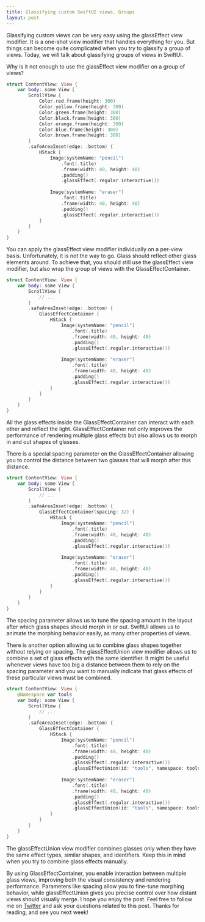 ```yaml
---
title: Glassifying custom SwiftUI views. Groups
layout: post
---
```


Glassifying custom views can be very easy using the glassEffect view modifier. It is a one-shot view modifier that handles everything for you. But things can become quite complicated when you try to glassify a group of views. Today, we will talk about glassifying groups of views in SwiftUI.

Why is it not enough to use the glassEffect view modifier on a group of views?

```swift
struct ContentView: View {
    var body: some View {
        ScrollView {
            Color.red.frame(height: 300)
            Color.yellow.frame(height: 300)
            Color.green.frame(height: 300)
            Color.black.frame(height: 300)
            Color.orange.frame(height: 300)
            Color.blue.frame(height: 300)
            Color.brown.frame(height: 300)
        }
        .safeAreaInset(edge: .bottom) {
            HStack {
                Image(systemName: "pencil")
                    .font(.title)
                    .frame(width: 40, height: 40)
                    .padding()
                    .glassEffect(.regular.interactive())
                
                Image(systemName: "eraser")
                    .font(.title)
                    .frame(width: 40, height: 40)
                    .padding()
                    .glassEffect(.regular.interactive())
            }
        }
    }
}
```

You can apply the glassEffect view modifier individually on a per-view basis. Unfortunately, it is not the way to go. Glass should reflect other glass elements around. To achieve that, you should still use the glassEffect view modifier, but also wrap the group of views with the GlassEffectContainer.

```swift
struct ContentView: View {
    var body: some View {
        ScrollView {
            // ...
        }
        .safeAreaInset(edge: .bottom) {
            GlassEffectContainer {
                HStack {
                    Image(systemName: "pencil")
                        .font(.title)
                        .frame(width: 40, height: 40)
                        .padding()
                        .glassEffect(.regular.interactive())
                    
                    Image(systemName: "eraser")
                        .font(.title)
                        .frame(width: 40, height: 40)
                        .padding()
                        .glassEffect(.regular.interactive())
                }
            }
        }
    }
}
```

All the glass effects inside the GlassEffectContainer can interact with each other and reflect the light. GlassEffectContainer not only improves the performance of rendering multiple glass effects but also allows us to morph in and out shapes of glasses.

There is a special spacing parameter on the GlassEffectContainer allowing you to control the distance between two glasses that will morph after this distance.

```swift
struct ContentView: View {
    var body: some View {
        ScrollView {
            // ...
        }
        .safeAreaInset(edge: .bottom) {
            GlassEffectContainer(spacing: 32) {
                HStack {
                    Image(systemName: "pencil")
                        .font(.title)
                        .frame(width: 40, height: 40)
                        .padding()
                        .glassEffect(.regular.interactive())
                    
                    Image(systemName: "eraser")
                        .font(.title)
                        .frame(width: 40, height: 40)
                        .padding()
                        .glassEffect(.regular.interactive())
                }
            }
        }
    }
}
```

The spacing parameter allows us to tune the spacing amount in the layout after which glass shapes should morph in or out. SwiftUI allows us to animate the morphing behavior easily, as many other properties of views.

There is another option allowing us to combine glass shapes together without relying on spacing. The glassEffectUnion view modifier allows us to combine a set of glass effects with the same identifier. It might be useful whenever views have too big a distance between them to rely on the spacing parameter and you want to manually indicate that glass effects of these particular views must be combined.

```swift
struct ContentView: View {
    @Namespace var tools
    var body: some View {
        ScrollView {
            // ...
        }
        .safeAreaInset(edge: .bottom) {
            GlassEffectContainer {
                HStack {
                    Image(systemName: "pencil")
                        .font(.title)
                        .frame(width: 40, height: 40)
                        .padding()
                        .glassEffect(.regular.interactive())
                        .glassEffectUnion(id: "tools", namespace: tools)
                    
                    Image(systemName: "eraser")
                        .font(.title)
                        .frame(width: 40, height: 40)
                        .padding()
                        .glassEffect(.regular.interactive())
                        .glassEffectUnion(id: "tools", namespace: tools)
                }
            }
        }
    }
}
```

The glassEffectUnion view modifier combines glasses only when they have the same effect types, similar shapes, and identifiers. Keep this in mind when you try to combine glass effects manually.

By using GlassEffectContainer, you enable interaction between multiple glass views, improving both the visual consistency and rendering performance. Parameters like spacing allow you to fine-tune morphing behavior, while glassEffectUnion gives you precise control over how distant views should visually merge. I hope you enjoy the post. Feel free to follow me on [Twitter](https://twitter.com/mecid) and ask your questions related to this post. Thanks for reading, and see you next week!

